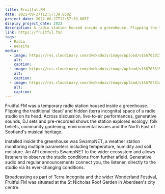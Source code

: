 ```yaml
---
title: Fruitful.FM
date: 2021-08-27T12:57:39.858Z
project_date: 2022-06-27T12:57:39.865Z
display_project_date: 2022
description: A radio station housed inside a greenhouse. Flipping the traditional ‘dead’ and hidden space of a radio studio on its head.
link: https://fruitful.fm/
tags:
  - Radio
  - Website
media:
  - image: https://res.cloudinary.com/dvckadoiv/image/upload/v1667053172/Soft%20Refresh/fruitful/TERRA_INCOGNITA-5965_jvygvb.jpg
    alt: 
    caption: 
  - image: https://res.cloudinary.com/dvckadoiv/image/upload/v1667053155/Soft%20Refresh/fruitful/TERRA_INCOGNITA-5937_vcyz6z.jpg
    alt: 
    caption: 
  - image: https://res.cloudinary.com/dvckadoiv/image/upload/v1667053145/Soft%20Refresh/fruitful/TERRA_INCOGNITA-5559_mxmsmg.jpg
    alt: 
    caption: 
---
```

Fruitful.FM was a temporary radio station housed inside a greenhouse. Flipping the traditional ‘dead’ and hidden (terra incognita) space of a radio studio on its head. Across discussion, live-to-air performances, generative sounds, DJ sets and pre-recorded shows the station explored ecology, folk beliefs, community gardening, environmental issues and the North East of Scotland's musical heritage.

Installed inside the greenhouse was SwampNET, a weather station monitoring multiple parameters including temperature, humidity and soil moisture. An API connects SwampNET to the wider ecosystem and allows listeners to observe the studio conditions from further afield. Generative audio and regular announcements connect you, the listener, directly to the studio via its ever-changing conditions.

Broadcasting as part of Terra Incognita and the wider Wonderland Festival, Fruitful.FM was situated at the St Nicholas Roof Garden in Aberdeen's city centre.